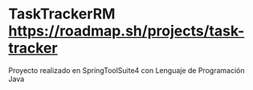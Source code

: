 # TaskTrackerRM https://roadmap.sh/projects/task-tracker
Proyecto realizado en SpringToolSuite4 con Lenguaje de Programación Java
